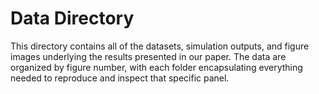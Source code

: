 # Data Directory

This directory contains all of the datasets, simulation outputs, and figure images underlying the results presented in our paper. The data are organized by figure number, with each folder encapsulating everything needed to reproduce and inspect that specific panel.

